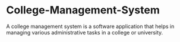 # College-Management-System
A college management system is a software application that helps in managing various administrative tasks in a college or university.
